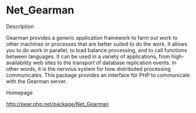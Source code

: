 Net_Gearman
===========

Description

Gearman provides a generic application framework to farm out work to other machines or processes that are better suited to do the work. It allows you to do work in parallel, to load balance processing, and to call functions between languages. It can be used in a variety of applications, from high-availability web sites to the transport of database replication events. In other words, it is the nervous system for how distributed processing communicates.
This package provides an interface for PHP to communicate with the Gearman server.

Homepage

http://pear.php.net/package/Net_Gearman

